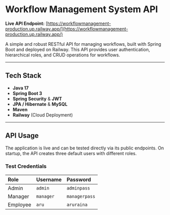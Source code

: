 # Workflow Management System API

**Live API Endpoint:** [https://workflowmanagement-production.up.railway.app/](https://workflowmanagement-production.up.railway.app/)

A simple and robust RESTful API for managing workflows, built with Spring Boot and deployed on Railway. This API provides user authentication, hierarchical roles, and CRUD operations for workflows.

---

## Tech Stack
-   **Java 17**
-   **Spring Boot 3**
-   **Spring Security** & **JWT**
-   **JPA / Hibernate** & **MySQL**
-   **Maven**
-   **Railway** (Cloud Deployment)

---

## API Usage

The application is live and can be tested directly via its public endpoints. On startup, the API creates three default users with different roles.

### Test Credentials

| Role      | Username  | Password      |
| :-------- | :-------- | :------------ |
| Admin     | `admin`   | `adminpass`   |
| Manager   | `manager` | `managerpass` |
| Employee  | `aru`     | `aruraina`    |

